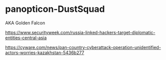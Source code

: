 # panopticon-DustSquad

AKA Golden Falcon

https://www.securityweek.com/russia-linked-hackers-target-diplomatic-entities-central-asia

https://cyware.com/news/pan-country-cyberattack-operation-unidentified-actors-worries-kazakhstan-5436b277

